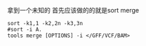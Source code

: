 拿到一个未知的 首先应该做的的就是sort merge
```
sort -k1,1 -k2,2n -k3,3n 
#sort -i A.
tools merge [OPTIONS] -i </GFF/VCF/BAM>
```

